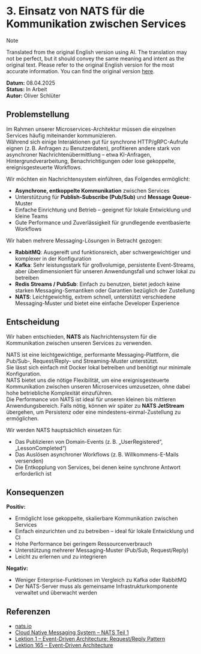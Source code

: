 # 3. Einsatz von NATS für die Kommunikation zwischen Services

> [!NOTE]
> Translated from the original English version using AI.
> The translation may not be perfect, but it should convey the same meaning and intent as the original text.
> Please refer to the original English version for the most accurate information.
> You can find the original version [here](adr-003.md).

**Datum:** 08.04.2025  
**Status:** In Arbeit  
**Autor:** Oliver Schlüter

## Problemstellung

Im Rahmen unserer Microservices-Architektur müssen die einzelnen Services häufig miteinander kommunizieren.  
Während sich einige Interaktionen gut für synchrone HTTP/gRPC-Aufrufe eignen (z. B. Anfragen zu Benutzerdaten), profitieren andere stark von asynchroner Nachrichtenübermittlung – etwa KI-Anfragen, Hintergrundverarbeitung, Benachrichtigungen oder lose gekoppelte, ereignisgesteuerte Workflows.

Wir möchten ein Nachrichtensystem einführen, das Folgendes ermöglicht:
- **Asynchrone, entkoppelte Kommunikation** zwischen Services
- Unterstützung für **Publish-Subscribe (Pub/Sub)** und **Message Queue**-Muster
- Einfache Einrichtung und Betrieb – geeignet für lokale Entwicklung und kleine Teams
- Gute Performance und Zuverlässigkeit für grundlegende eventbasierte Workflows

Wir haben mehrere Messaging-Lösungen in Betracht gezogen:
- **RabbitMQ**: Ausgereift und funktionsreich, aber schwergewichtiger und komplexer in der Konfiguration
- **Kafka**: Sehr leistungsstark für großvolumige, persistente Event-Streams, aber überdimensioniert für unseren Anwendungsfall und schwer lokal zu betreiben
- **Redis Streams / PubSub**: Einfach zu benutzen, bietet jedoch keine starken Messaging-Semantiken oder Garantien bezüglich der Zustellung
- **NATS**: Leichtgewichtig, extrem schnell, unterstützt verschiedene Messaging-Muster und bietet eine einfache Developer Experience

## Entscheidung

Wir haben entschieden, **NATS** als Nachrichtensystem für die Kommunikation zwischen unseren Services zu verwenden.

NATS ist eine leichtgewichtige, performante Messaging-Plattform, die Pub/Sub-, Request/Reply- und Streaming-Muster unterstützt.  
Sie lässt sich einfach mit Docker lokal betreiben und benötigt nur minimale Konfiguration.  
NATS bietet uns die nötige Flexibilität, um eine ereignisgesteuerte Kommunikation zwischen unseren Microservices umzusetzen, ohne dabei hohe betriebliche Komplexität einzuführen.  
Die Performance von NATS ist ideal für unseren kleinen bis mittleren Anwendungsbereich. Falls nötig, können wir später zu **NATS JetStream** übergehen, um Persistenz oder eine mindestens-einmal-Zustellung zu ermöglichen.

Wir werden NATS hauptsächlich einsetzen für:
- Das Publizieren von Domain-Events (z. B. „UserRegistered“, „LessonCompleted“)
- Das Auslösen asynchroner Workflows (z. B. Willkommens-E-Mails versenden)
- Die Entkopplung von Services, bei denen keine synchrone Antwort erforderlich ist

## Konsequenzen

**Positiv:**
- Ermöglicht lose gekoppelte, skalierbare Kommunikation zwischen Services
- Einfach einzurichten und zu betreiben – ideal für lokale Entwicklung und CI
- Hohe Performance bei geringem Ressourcenverbrauch
- Unterstützung mehrerer Messaging-Muster (Pub/Sub, Request/Reply)
- Leicht zu erlernen und zu integrieren

**Negativ:**
- Weniger Enterprise-Funktionen im Vergleich zu Kafka oder RabbitMQ
- Der NATS-Server muss als gemeinsame Infrastrukturkomponente verwaltet und überwacht werden

## Referenzen

- [nats.io](https://nats.io/)
- [Cloud Native Messaging System – NATS Teil 1](https://hemantjain.medium.com/cloud-native-messaging-system-nats-part-1-ea4f25171ee9)
- [Lektion 1 – Event-Driven Architecture: Request/Reply Pattern](https://www.youtube.com/watch?v=3bxAm3XIFmk)
- [Lektion 165 – Event-Driven Architecture](https://www.youtube.com/watch?v=P0aUV4ixvBQ)  